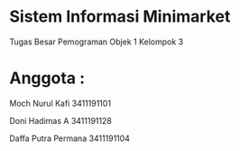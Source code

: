 # Sistem Informasi Minimarket
Tugas Besar Pemograman Objek 1 Kelompok 3
<h1>Anggota : </h1>
<p>Moch Nurul Kafi	3411191101</p>
<p>Doni Hadimas A	3411191128</p>
<p>Daffa Putra Permana	3411191104</p>
